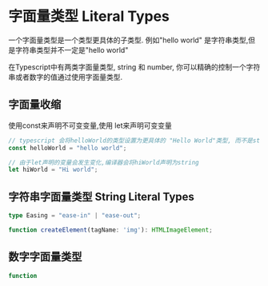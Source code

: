 # 字面量类型 Literal Types

一个字面量类型是一个类型更具体的子类型. 例如"hello world" 是字符串类型,但是字符串类型并不一定是"hello world"


在Typescript中有两类字面量类型, string 和 number, 你可以精确的控制一个字符串或者数字的值通过使用字面量类型.


## 字面量收缩

使用const来声明不可变变量,使用 let来声明可变变量

```typescript
// typescript 会将helloWorld的类型设置为更具体的 "Hello World"类型, 而不是string类型
const helloWorld = "hello world";

// 由于let声明的变量会发生变化,编译器会将hiWorld声明为string
let hiWorld = "Hi world";
```

## 字符串字面量类型 String Literal Types

```typescript
type Easing = "ease-in" | "ease-out";

function createElement(tagName: 'img'): HTMLImageElement;
```

## 数字字面量类型

```typescript
function 
```